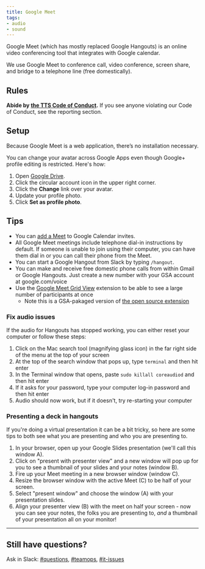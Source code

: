 ```yaml
---
title: Google Meet
tags:
- audio
- sound
---
```


Google Meet (which has mostly replaced Google Hangouts) is an online video conferencing tool that integrates with Google calendar.

We use Google Meet to conference call, video conference, screen share, and bridge to a telephone line (free domestically).

## Rules

**Abide by [the TTS Code of Conduct]({{site.baseurl}}/code-of-conduct).**  If you see anyone violating our Code of Conduct, see the reporting section.

## Setup

Because Google Meet is a web application, there’s no installation necessary.

You can change your avatar across Google Apps even though Google+ profile editing is restricted. Here's how:

 1. Open [Google Drive](https://drive.google.com).
 2. Click the circular account icon in the upper right corner.
 3. Click the **Change** link over your avatar.
 4. Update your profile photo.
 5. Click **Set as profile photo**.

## Tips

- You can [add a Meet]({{site.baseurl}}/google-calendar/#tips) to Google Calendar invites.
- All Google Meet meetings include telephone dial-in instructions by default. If someone is unable to join using their computer, you can have them dial in or you can call their phone from the Meet.
- You can start a Google Hangout from Slack by typing `/hangout`.
- You can make and receive free domestic phone calls from within Gmail or Google Hangouts. Just create a new number with your GSA account at google.com/voice
- Use the [Google Meet Grid View](https://chrome.google.com/webstore/detail/google-meet-grid-view/ecmogldeoigldjmgieekjifmhaboipmc/related) extension to be able to see a large number of participants at once
   - Note this is a GSA-pakaged version of [the open source extension](https://github.com/stgeorgesepiscopal/google-meet-grid-view-extension)

### Fix audio issues

If the audio for Hangouts has stopped working, you can either reset your computer or follow these steps:

1. Click on the Mac search tool (magnifying glass icon) in the far right side of the menu at the top of your screen
2. At the top of the search window that pops up, type `terminal` and then hit enter
3. In the Terminal window that opens, paste `sudo killall coreaudiod` and then hit enter
4. If it asks for your password, type your computer log-in password and then hit enter
5. Audio should now work, but if it doesn't, try re-starting your computer

### Presenting a deck in hangouts
If you're doing a virtual presentation it can be a bit tricky, so here are some tips to both see what you are presenting and who you are presenting to.

1. In your browser, open up your Google Slides presentation (we'll call this window A).
2. Click on "present with presenter view" and a new window will pop up for you to see a thumbnail of your slides and your notes (window B).
2. Fire up your Meet meeting in a new browser window (window C).
2. Resize the browser window with the active Meet (C) to be half of your screen.
4. Select "present window" and choose the window (A) with your presentation slides.
5. Align your presenter view (B) with the meet on half your screen - now you can see your notes, the folks you are presenting to, _and_ a thumbnail of your presentation all on your monitor!

---

## Still have questions?

Ask in Slack: [#questions](https://gsa-tts.slack.com/messages/questions), [#teamops](https://gsa-tts.slack.com/messages/teamops), [#it-issues](https://gsa-tts.slack.com/messages/it-issues)
